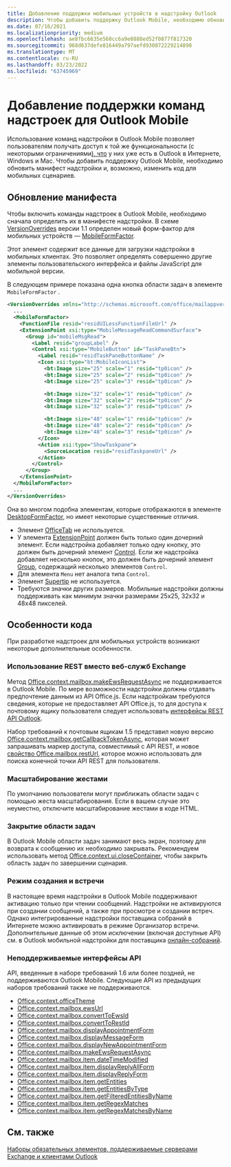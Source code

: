 ```yaml
---
title: Добавление поддержки мобильных устройств в надстройку Outlook
description: Чтобы добавить поддержку Outlook Mobile, необходимо обновить манифест надстройки и, возможно, изменить код для мобильных сценариев.
ms.date: 07/16/2021
ms.localizationpriority: medium
ms.openlocfilehash: ae8fbc6635e568cc6a9e8888ed52f0877f817320
ms.sourcegitcommit: 968d637defe816449a797aefd930872229214898
ms.translationtype: MT
ms.contentlocale: ru-RU
ms.lasthandoff: 03/23/2022
ms.locfileid: "63745969"
---
```

# <a name="add-support-for-add-in-commands-for-outlook-mobile"></a>Добавление поддержки команд надстроек для Outlook Mobile

Использование команд надстройки в Outlook Mobile позволяет пользователям получать доступ к той же функциональности (с некоторыми ограничениями[), что](#code-considerations) у них уже есть в Outlook в Интернете, Windows и Mac. Чтобы добавить поддержку Outlook Mobile, необходимо обновить манифест надстройки и, возможно, изменить код для мобильных сценариев.

## <a name="updating-the-manifest"></a>Обновление манифеста

Чтобы включить команды надстроек в Outlook Mobile, необходимо сначала определить их в манифесте надстройки. В схеме [VersionOverrides](../reference/manifest/versionoverrides.md) версии 1.1 определен новый форм-фактор для мобильных устройств — [MobileFormFactor](../reference/manifest/mobileformfactor.md).

Этот элемент содержит все данные для загрузки надстройки в мобильных клиентах. Это позволяет определять совершенно другие элементы пользовательского интерфейса и файлы JavaScript для мобильной версии.

В следующем примере показана одна кнопка области задач в элементе `MobileFormFactor` .

```xml
<VersionOverrides xmlns="http://schemas.microsoft.com/office/mailappversionoverrides/1.1" xsi:type="VersionOverridesV1_1">
  ...
  <MobileFormFactor>
    <FunctionFile resid="residUILessFunctionFileUrl" />
    <ExtensionPoint xsi:type="MobileMessageReadCommandSurface">
      <Group id="mobileMsgRead">
        <Label resid="groupLabel" />
        <Control xsi:type="MobileButton" id="TaskPaneBtn">
          <Label resid="residTaskPaneButtonName" />
          <Icon xsi:type="bt:MobileIconList">
            <bt:Image size="25" scale="1" resid="tp0icon" />
            <bt:Image size="25" scale="2" resid="tp0icon" />
            <bt:Image size="25" scale="3" resid="tp0icon" />

            <bt:Image size="32" scale="1" resid="tp0icon" />
            <bt:Image size="32" scale="2" resid="tp0icon" />
            <bt:Image size="32" scale="3" resid="tp0icon" />

            <bt:Image size="48" scale="1" resid="tp0icon" />
            <bt:Image size="48" scale="2" resid="tp0icon" />
            <bt:Image size="48" scale="3" resid="tp0icon" />
          </Icon>
          <Action xsi:type="ShowTaskpane">
            <SourceLocation resid="residTaskpaneUrl" />
          </Action>
        </Control>
      </Group>
    </ExtensionPoint>
  </MobileFormFactor>
  ...
</VersionOverrides>
```

Она во многом подобна элементам, которые отображаются в элементе [DesktopFormFactor](../reference/manifest/desktopformfactor.md), но имеет некоторые существенные отличия.

- Элемент [OfficeTab](../reference/manifest/officetab.md) не используется.
- У элемента [ExtensionPoint](../reference/manifest/extensionpoint.md) должен быть только один дочерний элемент. Если надстройка добавляет только одну кнопку, это должен быть дочерний элемент [Control](../reference/manifest/control.md). Если же надстройка добавляет несколько кнопок, это должен быть дочерний элемент [Group](../reference/manifest/group.md), содержащий несколько элементов `Control`.
- Для элемента `Menu` нет аналога типа `Control`.
- Элемент [Supertip](../reference/manifest/supertip.md) не используется.
- Требуются значки других размеров. Мобильные надстройки должны поддерживать как минимум значки размерами 25x25, 32x32 и 48x48 пикселей.

## <a name="code-considerations"></a>Особенности кода

При разработке надстроек для мобильных устройств возникают некоторые дополнительные особенности.

### <a name="use-rest-instead-of-exchange-web-services"></a>Использование REST вместо веб-служб Exchange

Метод [Office.context.mailbox.makeEwsRequestAsync](../reference/objectmodel/preview-requirement-set/office.context.mailbox.md#methods) не поддерживается в Outlook Mobile. По мере возможности надстройки должны отдавать предпочтение данным из API Office.js. Если надстройкам требуются сведения, которые не предоставляет API Office.js, то для доступа к почтовому ящику пользователя следует использовать [интерфейсы REST API Outlook](/outlook/rest/).

Набор требований к почтовым ящикам 1.5 представил новую версию [Office.context.mailbox.getCallbackTokenAsync](../reference/objectmodel/preview-requirement-set/office.context.mailbox.md#methods), которая может запрашивать маркер доступа, совместимый с API REST, и новое [свойство Office.mailbox.restUrl](../reference/objectmodel/preview-requirement-set/office.context.mailbox.md#properties), которое можно использовать для поиска конечной точки API REST для пользователя.

### <a name="pinch-zoom"></a>Масштабирование жестами

По умолчанию пользователи могут приближать области задач с помощью жеста масштабирования. Если в вашем случае это неуместно, отключите масштабирование жестами в коде HTML.

### <a name="close-task-panes"></a>Закрытие области задач

В Outlook Mobile области задач занимают весь экран, поэтому для возврата к сообщению их необходимо закрывать. Рекомендуем использовать метод [Office.context.ui.closeContainer](/javascript/api/office/office.ui#office-office-ui-closecontainer-member(1)), чтобы закрыть область задач по завершении сценария.

### <a name="compose-mode-and-appointments"></a>Режим создания и встречи

В настоящее время надстройки в Outlook Mobile поддерживают активацию только при чтении сообщений. Надстройки не активируются при создании сообщений, а также при просмотре и создании встреч. Однако интегрированные надстройки поставщика собраний в Интернете можно активировать в режиме Организатор встречи. Дополнительные данные об этом исключении (включая доступные API) см. в Outlook мобильной надстройки для поставщика [онлайн-собраний](online-meeting.md#available-apis).

### <a name="unsupported-apis"></a>Неподдерживаемые интерфейсы API

API, введенные в наборе требований 1.6 или более поздней, не поддерживаются Outlook Mobile. Следующие API из предыдущих наборов требований также не поддерживаются.

- [Office.context.officeTheme](../reference/objectmodel/preview-requirement-set/office.context.md#officetheme-officetheme)
- [Office.context.mailbox.ewsUrl](../reference/objectmodel/preview-requirement-set/office.context.mailbox.md#properties)
- [Office.context.mailbox.convertToEwsId](../reference/objectmodel/preview-requirement-set/office.context.mailbox.md#methods)
- [Office.context.mailbox.convertToRestId](../reference/objectmodel/preview-requirement-set/office.context.mailbox.md#methods)
- [Office.context.mailbox.displayAppointmentForm](../reference/objectmodel/preview-requirement-set/office.context.mailbox.md#methods)
- [Office.context.mailbox.displayMessageForm](../reference/objectmodel/preview-requirement-set/office.context.mailbox.md#methods)
- [Office.context.mailbox.displayNewAppointmentForm](../reference/objectmodel/preview-requirement-set/office.context.mailbox.md#methods)
- [Office.context.mailbox.makeEwsRequestAsync](../reference/objectmodel/preview-requirement-set/office.context.mailbox.md#methods)
- [Office.context.mailbox.item.dateTimeModified](../reference/objectmodel/preview-requirement-set/office.context.mailbox.item.md#properties)
- [Office.context.mailbox.item.displayReplyAllForm](../reference/objectmodel/preview-requirement-set/office.context.mailbox.item.md#methods)
- [Office.context.mailbox.item.displayReplyForm](../reference/objectmodel/preview-requirement-set/office.context.mailbox.item.md#methods)
- [Office.context.mailbox.item.getEntities](../reference/objectmodel/preview-requirement-set/office.context.mailbox.item.md#methods)
- [Office.context.mailbox.item.getEntitiesByType](../reference/objectmodel/preview-requirement-set/office.context.mailbox.item.md#methods)
- [Office.context.mailbox.item.getFilteredEntitiesByName](../reference/objectmodel/preview-requirement-set/office.context.mailbox.item.md#methods)
- [Office.context.mailbox.item.getRegexMatches](../reference/objectmodel/preview-requirement-set/office.context.mailbox.item.md#methods)
- [Office.context.mailbox.item.getRegexMatchesByName](../reference/objectmodel/preview-requirement-set/office.context.mailbox.item.md#methods)

## <a name="see-also"></a>См. также

[Наборы обязательных элементов, поддерживаемые серверами Exchange и клиентами Outlook](../reference/requirement-sets/outlook-api-requirement-sets.md#requirement-sets-supported-by-exchange-servers-and-outlook-clients)